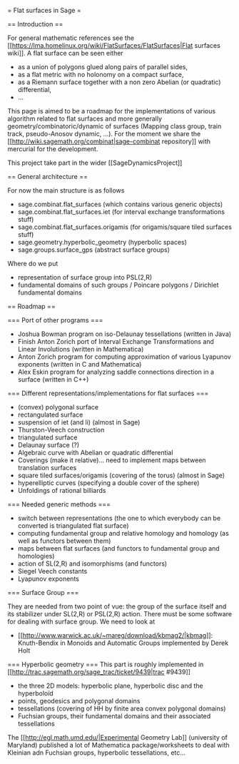 = Flat surfaces in Sage =

== Introduction ==

For general mathematic references see the [[https://lma.homelinux.org/wiki/FlatSurfaces/FlatSurfaces|Flat surfaces wiki]]. A flat surface can be seen either
 * as a union of polygons glued along pairs of parallel sides,
 * as a flat metric with no holonomy on a compact surface,
 * as a Riemann surface together with a non zero Abelian (or quadratic) differential, 
 * ...

This page is aimed to be a roadmap for the implementations of various algorithm related to flat surfaces and more generally geometry/combinatoric/dynamic of surfaces (Mapping class group, train track, pseudo-Anosov dynamic, ...). For the moment we share the [[http://wiki.sagemath.org/combinat|sage-combinat repository]] with mercurial for the development.

This project take part in the wider [[SageDynamicsProject]]

== General architecture ==

For now the main structure is as follows

 * sage.combinat.flat_surfaces (which contains various generic objects)
 * sage.combinat.flat_surfaces.iet (for interval exchange transformations stuff)
 * sage.combinat.flat_surfaces.origamis (for origamis/square tiled surfaces stuff)
 * sage.geometry.hyperbolic_geometry (hyperbolic spaces)
 * sage.groups.surface_gps (abstract surface groups)

Where do we put

 * representation of surface group into PSL(2,R)
 * fundamental domains of such groups / Poincare polygons / Dirichlet fundamental domains

== Roadmap ==

=== Port of other programs ===
 * Joshua Bowman program on iso-Delaunay tessellations (written in Java)
 * Finish Anton Zorich port of Interval Exchange Transformations and Linear Involutions (written in Mathematica)
 * Anton Zorich program for computing approximation of various Lyapunov exponents (written in C and Mathematica)
 * Alex Eskin program for analyzing saddle connections direction in a surface (written in C++)

=== Different representations/implementations for flat surfaces ===
 * (convex) polygonal surface
  * rectangulated surface
   * suspension of iet (and li) (almost in Sage)
   * Thurston-Veech construction
  * triangulated surface
   * Delaunay surface (?)
 * Algebraic curve with Abelian or quadratic differential
 * Coverings (make it relative)... need to implement maps between translation surfaces
  * square tiled surfaces/origamis (covering of the torus) (almost in Sage)
  * hyperelliptic curves (specifying a double cover of the sphere)
 * Unfoldings of rational billiards

=== Needed generic methods ===
 * switch between representations (the one to which everybody can be converted is triangulated flat surface)
 * computing fundamental group and relative homology and homology (as well as functors between them)
 * maps between flat surfaces (and functors to fundamental group and homologies)
 * action of SL(2,R) and isomorphisms (and functors)
 * Siegel Veech constants
 * Lyapunov exponents

=== Surface Group ===

They are needed from two point of vue: the group of the surface itself and its stabilizer under SL(2,R) or PSL(2,R) action. There must be some software for dealing with surface group. We need to look at

 * [[http://www.warwick.ac.uk/~mareg/download/kbmag2/|kbmag]]: Knuth-Bendix in Monoids and Automatic Groups implemented by Derek Holt

=== Hyperbolic geometry ===
This part is roughly implemented in [[http://trac.sagemath.org/sage_trac/ticket/9439|trac #9439]]
 * the three 2D models: hyperbolic plane, hyperbolic disc and the hyperboloïd
 * points, geodesics and polygonal domains
 * tessellations (covering of HH by finite area convex polygonal domains)
 * Fuchsian groups, their fundamental domains and their associated tessellations

The [[http://egl.math.umd.edu/|Experimental Geometry Lab]] (university of Maryland) published a lot of Mathematica package/worksheets to deal with Kleinian adn Fuchsian groups, hyperbolic tessellations, etc...
